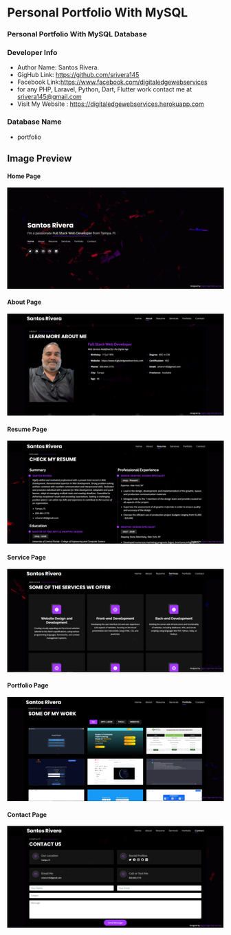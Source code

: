 # Personal Portfolio With MySQL

### Personal Portfolio With MySQL Database

### Developer Info

- Author Name: Santos Rivera.
- GigHub Link: https://github.com/srivera145
- Facebook Link:https://www.facebook.com/digitaledgewebservices
- for any PHP, Laravel, Python, Dart, Flutter work contact me at srivera145@gmail.com
- Visit My Website : https://digitaledgewebservices.herokuapp.com

### Database Name

- portfolio

## Image Preview

#### Home Page

<img src="screen/home.png">

#### About Page

<img src="screen/about.png">

#### Resume Page

<img src="screen/resume.png">

#### Service Page

<img src="screen/services.png">

#### Portfolio Page

<img src="screen/portfolio.png">

#### Contact Page

<img src="screen/contact.png">
